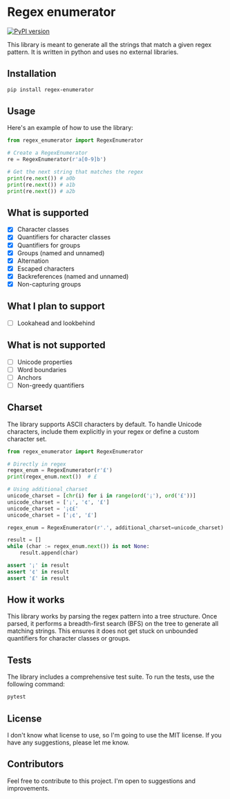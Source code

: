 # Regex enumerator

[![PyPI version](https://img.shields.io/pypi/v/regex-enumerator.svg)](https://pypi.org/project/regex-enumerator/)

This library is meant to generate all the strings that match a given regex pattern. It is written in python and uses no external libraries.

## Installation

```bash
pip install regex-enumerator
```

## Usage

Here's an example of how to use the library:

```python
from regex_enumerator import RegexEnumerator

# Create a RegexEnumerator
re = RegexEnumerator(r'a[0-9]b')

# Get the next string that matches the regex
print(re.next()) # a0b
print(re.next()) # a1b
print(re.next()) # a2b
```

## What is supported

- [x] Character classes
- [x] Quantifiers for character classes
- [x] Quantifiers for groups
- [x] Groups (named and unnamed)
- [x] Alternation
- [x] Escaped characters
- [x] Backreferences (named and unnamed)
- [x] Non-capturing groups

## What I plan to support

- [ ] Lookahead and lookbehind

## What is not supported

- [ ] Unicode properties
- [ ] Word boundaries
- [ ] Anchors
- [ ] Non-greedy quantifiers

## Charset

The library supports ASCII characters by default. To handle Unicode characters, include them explicitly in your regex or define a custom character set.

```python
from regex_enumerator import RegexEnumerator

# Directly in regex
regex_enum = RegexEnumerator(r'£')
print(regex_enum.next())  # £

# Using additional_charset
unicode_charset = [chr(i) for i in range(ord('¡'), ord('£'))]
unicode_charset = ['¡', '¢', '£']
unicode_charset = '¡¢£'
unicode_charset = ['¡¢', '£']

regex_enum = RegexEnumerator(r'.', additional_charset=unicode_charset)

result = []
while (char := regex_enum.next()) is not None:
    result.append(char)

assert '¡' in result
assert '¢' in result
assert '£' in result
```

## How it works

This library works by parsing the regex pattern into a tree structure. Once parsed, it performs a breadth-first search (BFS) on the tree to generate all matching strings. This ensures it does not get stuck on unbounded quantifiers for character classes or groups.

## Tests

The library includes a comprehensive test suite. To run the tests, use the following command:

```bash
pytest
```

## License

I don't know what license to use, so I'm going to use the MIT license. If you have any suggestions, please let me know.

## Contributors

Feel free to contribute to this project. I'm open to suggestions and improvements.
